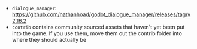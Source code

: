 * `dialogue_manager`: https://github.com/nathanhoad/godot_dialogue_manager/releases/tag/v2.16.2
* `contrib` contains community sourced assets that haven't yet been put into the game. If you use them, move them out the contrib folder into where they should actually be
